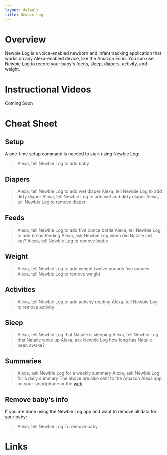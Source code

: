 ```yaml
---
layout: default
title: Newbie Log
---
```


# Overview
Newbie Log is a voice-enabled newborn and infant tracking application that works on any Alexa-enabled device, like the Amazon Echo. You can use Newbie Log to record your baby's feeds, sleep, diapers, activity, and weight.

# Instructional Videos
Coming Soon

# Cheat Sheet

## Setup
A one-time setup command is needed to start using Newbie Log:
>Alexa, tell Newbie Log to add baby

## Diapers
>Alexa, tell Newbie Log to add wet diaper
>Alexa, tell Newbie Log to add dirty diaper
>Alexa, tell Newbie Log to add wet and dirty diaper
>Alexa, tell Newbie Log to remove diaper

## Feeds
>Alexa, tell Newbie Log to add five ounce bottle
>Alexa, tell Newbie Log to add breastfeeding 
>Alexa, ask Newbie Log when did Natalie last eat?
>Alexa, tell Newbie Log to remove bottle

## Weight
>Alexa, tell Newbie Log to add weight twelve pounds five ounces
>Alexa, tell Newbie Log to remove weight

## Activities
>Alexa, tell Newbie Log to add activity reading
>Alexa, tell Newbie Log to remove activity

## Sleep
>Alexa, tell Newbie Log that Natalie is sleeping
>Alexa, tell Newbie Log that Natalie woke up
>Alexa, ask Newbie Log how long has Natalie been awake?

## Summaries
>Alexa, ask Newbie Log for a weekly summary
>Alexa, ask Newbie Log for a daily summary
The above are also sent to the Amazon Alexa app on your smartphone or the [web](http://alexa.amazon.com/spa/index.html)

## Remove baby's info
If you are done using the Newbie Log app and want to remove all data for your baby:
>Alexa, tell Newbie Log To remove baby

# Links
